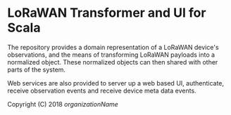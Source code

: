 # LoRaWAN Transformer and UI for Scala

The repository provides a domain representation of a LoRaWAN device's observations, and the means of transforming LoRaWAN payloads into a normalized object. These normalized objects can then shared with other parts of the system.

Web services are also provided to server up a web based UI, authenticate, receive observation events and receive device meta data events.

Copyright (C) 2018 $organizationName$
